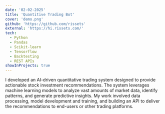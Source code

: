 ```yaml
---
date: '02-02-2025'
title: 'Quantitive Trading Bot'
cover: 'demo.png'
github: 'https://github.com/rissets'
external: 'https://hi.rissets.com/'
tech:
  - Python
  - Pandas
  - Scikit-learn
  - Tensorflow
  - Backtesting
  - REST APIs
showInProjects: true
---
```


I developed an AI-driven quantitative trading system designed to provide actionable stock investment recommendations. The system leverages machine learning models to analyze vast amounts of market data, identify patterns, and generate predictive insights. My work involved data processing, model development and training, and building an API to deliver the recommendations to end-users or other trading platforms.

